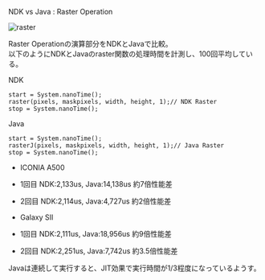 NDK vs Java : Raster Operation

![raster](https://lh3.googleusercontent.com/-LFi7l5iSlI0/T4lQ8QC4bGI/AAAAAAAACSs/w98XbDsTORo/s800/rasterNDK.png "rasterNDK")

Raster Operationの演算部分をNDKとJavaで比較。<br>
以下のようにNDKとJavaのraster関数の処理時間を計測し、100回平均している。

NDK

    start = System.nanoTime();
    raster(pixels, maskpixels, width, height, 1);// NDK Raster
    stop = System.nanoTime();

Java

    start = System.nanoTime();
    rasterJ(pixels, maskpixels, width, height, 1);// Java Raster
    stop = System.nanoTime();

- ICONIA A500
 - 1回目 NDK:2,133us, Java:14,138us 約7倍性能差<br>
 - 2回目 NDK:2,114us, Java:4,727us 約2倍性能差      

- Galaxy SII
 - 1回目 NDK:2,111us, Java:18,956us 約9倍性能差<br>
 - 2回目 NDK:2,251us, Java:7,742us 約3.5倍性能差

Javaは連続して実行すると、JIT効果で実行時間が1/3程度になっているようす。

